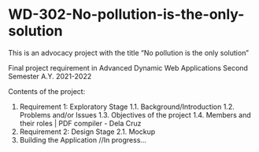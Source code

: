 # WD-302-No-pollution-is-the-only-solution
This is an advocacy project with the title “No pollution is the only solution”

Final project requirement in Advanced Dynamic Web Applications Second Semester A.Y. 2021-2022

Contents of the project:

  1. Requirement 1: Exploratory Stage
      1.1. Background/Introduction
      1.2. Problems and/or Issues
      1.3. Objectives of the project
      1.4. Members and their roles | PDF compiler - Dela Cruz
  2. Requirement 2: Design Stage
      2.1. Mockup
  3. Building the Application //In progress...
